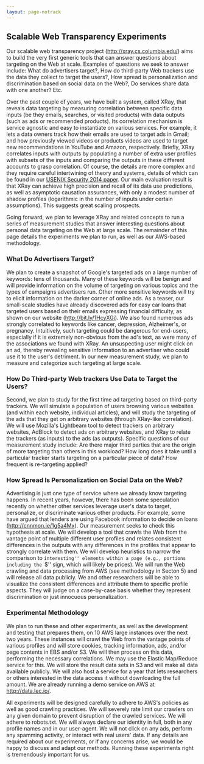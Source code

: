 ```yaml
---
layout: page-notrack
---
```


## Scalable Web Transparency Experiments

Our scalable web transparency project (http://xray.cs.columbia.edu/) aims to build
the very first generic tools that can answer questions about targeting on the Web
at scale.  Examples of questions we seek to answer include: What do advertisers
target?, How do third-party Web trackers use the data they collect to target the
users?, How spread is personalization and discrimination based on social
data on the Web?, Do services share data with one another? Etc.

Over the past couple of years, we have built a system, called XRay, that reveals
data targeting by measuring correlation between specific data inputs (be they emails,
searches, or visited products) with data outputs (such as ads or recommended products).
Its correlation mechanism is service agnostic and easy to instantiate on various services.
For example, it lets a data owners track how their emails are used to target ads in Gmail;
and how previously viewed videos or products videos are used to target new recommendations
in YouTube and Amazon, respectively. Briefly, XRay correlates inputs with outputs by
populating a number of extra user profiles with subsets of the inputs and comparing the
outputs in these different accounts to grasp correlation. Of course, the details are more
complex and they require careful intertwining of theory and systems, details of which can
be found in our [USENIX Security 2014 paper](http://matlecu.github.io/xray/public/usenix14lecuyer.pdf).
Our main evaluation result is that XRay can achieve high precision and recall
of its data use predictions, as well as asymptotic causation assurances, with only a modest
number of shadow profiles (logarithmic in the number of inputs under certain assumptions).
This suggests great scaling prospects.

Going forward, we plan to leverage XRay and related concepts to run a series of measurement
studies that answer interesting questions about personal data targeting on the Web at
large scale.  The remainder of this page details the experiments we plan to run, as well as our
AWS-based methodology.

### What Do Advertisers Target?

We plan to create a snapshot of Google's targeted ads on a large number of keywords: tens of thousands.
Many of these keywords will be benign and will provide information on the volume of targeting on various topics
and the types of campaigns advertisers run. Other more sensitive keywords will try to elicit information on the
darker corner of online ads. As a teaser, our small-scale studies have already discovered ads for easy car loans
that targeted users based on their emails expressing financial difficulty, as shown on our website
(http://bit.ly/1HcyXGj). We also found numerous ads strongly correlated to keywords like cancer, depression,
Alzheimer's, or pregnancy. Intuitively, such targeting could be dangerous for end-users, especially if it is
extremely non-obvious from the ad's text, as were many of the associations we found with XRay. An unsuspecting
user might click on an ad, thereby revealing sensitive information to an advertiser who could use it to the
user's detriment. In our new measurement study, we plan to measure and categorize such targeting at large scale.

### How Do Third-party Web trackers Use Data to Target the Users?

Second, we plan to study for the first time ad targeting based on third-party trackers. We will simulate a
population of users browsing various websites (and within each website, individual articles), and will study
the targeting of the ads that they get on arbitrary websites (through XRay-like correlation). We will use
Mozilla's Lightbeam tool to detect trackers on arbitrary websites, AdBlock to detect ads on arbitrary websites,
and XRay to relate the trackers (as inputs) to the ads (as outputs).  Specific questions of our measurement
study include: Are there major third parties that are the origin of more targeting than others in this workload?
How long does it take until a particular tracker starts targeting on a particular piece of data? How frequent is
re-targeting applied?

### How Spread Is Personalization on Social Data on the Web?

Advertising is just one type of service where we already know targeting happens. In recent years,
however, there has been some speculation recently on whether other services leverage user's data
to target, personalize, or discriminate various other products.  For example, some have argued that
lenders are using Facebook information to decide on loans (http://cnnmon.ie/1g5a4Mx). Our measurement
seeks to check this hypothesis at scale. We will develop a tool that crawls the Web from the vantage
point of multiple different user profiles and relates consistent differences in the outputs with any
differences in the profiles that appear to strongly correlate with them.  We will develop heuristics
to narrow the comparison to ``interesting'' elements within a page (e.g., portions including the ``$''
sign, which will likely be prices). We will run the Web crawling and data processing from AWS (see
methodology in Secton 5) and will release all data publicly.  We and other researchers will be able
to visualize the consistent differences and attribute them to specific profile aspects. They will
judge on a case-by-case basis whether they represent discrimination or just innocuous personalization.

### Experimental Methodology

We plan to run these and other experiments, as well as the development and testing that prepares them, on 10
AWS large instances over the next two years.  These instances will crawl the Web from the vantage points of
various profiles and will store cookies, tracking information, ads, and/or page contents in EBS and/or S3.
We will then process on this data, performing the necessary correlations.  We may use the Elastic Map/Reduce
service for this. We will store the result data sets in S3 and will make all data available publicly.  We will
also host a service for a year that lets researchers or others interested in the data access it without
downloading the full amount.  We are already running a demo service on AWS at http://data.lec.io/.

All experiments will be designed carefully to adhere to AWS's policies as well as good crawling practices.
We will severely rate limit our crawlers on any given domain to prevent disruption of the crawled services. We
will adhere to robots.txt.  We will always declare our identity in full, both in any profile names and in our
user-agent.  We will not click on any ads, perform any spamming activity, or interact with real users' data.
If any details are required about our experiments, or if any concerns arise, we would be happy to discuss and
adapt our methods.  Running these experiments right is tremendously important for us.

